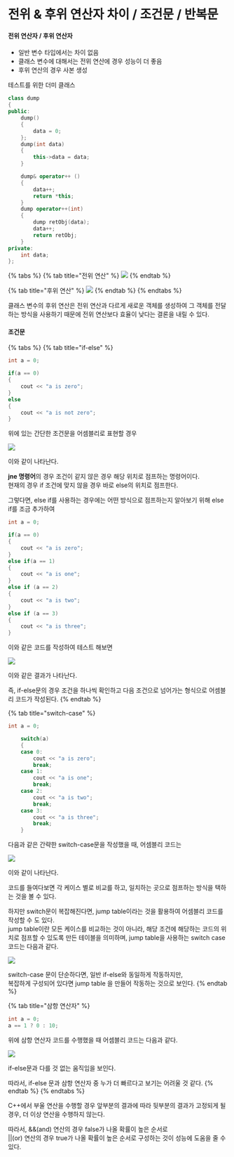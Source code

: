 # 전위 & 후위 연산자 차이 / 조건문 / 반복문

#### 전위 연산자 / 후위 연산자

* 일반 변수 타입에서는 차이 없음
* 클래스 변수에 대해서는 전위 연산에 경우 성능이 더 좋음
* 후위 연산의 경우 사본 생성

테스트를 위한 더미 클래스

```cpp
class dump
{
public:
	dump()
	{
		data = 0;
	};
	dump(int data)
	{
		this->data = data;
	}

	dump& operator++ () 
	{
		data++;
		return *this;
	}
	dump operator++(int)
	{
		dump retObj(data);
		data++;
		return retObj;
	}
private:
	int data;
};
```

{% tabs %}
{% tab title="전위 연산" %}
![](../.gitbook/assets/.png.png)
{% endtab %}

{% tab title="후위 연산" %}
![](../.gitbook/assets/.png%20%281%29.png)
{% endtab %}
{% endtabs %}

클래스 변수의 후위 연산은 전위 연산과 다르게 새로운 객체를 생성하여 그 객체를 전달하는 방식을 사용하기 때문에 전위 연산보다 효율이 낮다는 결론을 내릴 수 있다.



#### 조건문

{% tabs %}
{% tab title="if-else" %}
```cpp
int a = 0;

if(a == 0)
{
    cout << "a is zero";
}
else
{
    cout << "a is not zero";
}
```

위에 있는 간단한 조건문을 어셈블리로 표현할 경우

![](../.gitbook/assets/image.png)

이와 같이 나타난다.

**jne 명령어**의 경우 조건이 같지 않은 경우 해당 위치로 점프하는 명령어이다.  
현재의 경우 if 조건에 맞지 않을 경우 바로 else의 위치로 점프한다.

그렇다면, else if를 사용하는 경우에는 어떤 방식으로 점프하는지 알아보기 위해 else if를 조금 추가하여

```cpp
int a = 0;

if(a == 0)
{
	cout << "a is zero";
}
else if(a == 1)
{
	cout << "a is one";
}
else if (a == 2)
{
	cout << "a is two";
}
else if (a == 3)
{
	cout << "a is three";
}
```

이와 같은 코드를 작성하여 테스트 해보면

![](../.gitbook/assets/image%20%281%29.png)

이와 같은 결과가 나타난다.

즉, if-else문의 경우 조건을 하나씩 확인하고 다음 조건으로 넘어가는 형식으로 어셈블리 코드가 작성된다.
{% endtab %}

{% tab title="switch-case" %}
```cpp
int a = 0;

	switch(a)
	{
	case 0:
		cout << "a is zero";
		break;
	case 1:
		cout << "a is one";
		break;
	case 2:
		cout << "a is two";
		break;
	case 3:
		cout << "a is three";
		break;
	}
```

다음과 같은 간략한 switch-case문을 작성했을 때, 어셈블리 코드는  


![](../.gitbook/assets/image%20%282%29.png)

이와 같이 나타난다.

코드를 들여다보면 각 케이스 별로 비교를 하고, 일치하는 곳으로 점프하는 방식을 택하는 것을 볼 수 있다.

하지만 switch문이 복잡해진다면,  jump table이라는 것을 활용하여 어셈블리 코드를 작성할 수 도 있다.  
jump table이란 모든 케이스를 비교하는 것이 아니라, 해당 조건에 해당하는 코드의 위치로 점프할 수 있도록 만든 테이블을 의미하며, jump table을 사용하는 switch case 코드는 다음과 같다.

![](../.gitbook/assets/image%20%285%29.png)

switch-case 문이 단순하다면, 일반 if-else와 동일하게 작동하지만,  
복잡하게 구성되어 있다면 jump table 을 만들어 작동하는 것으로 보인다.
{% endtab %}

{% tab title="삼항 연산자" %}
```cpp
int a = 0;
a == 1 ? 0 : 10;
```

위에 삼항 연산자 코드를 수행했을 때 어셈블리 코드는 다음과 같다.

![](../.gitbook/assets/image%20%284%29.png)

if-else문과 다를 것 없는 움직임을 보인다.

따라서, if-else 문과 삼항 연산자 중 누가 더 빠르다고 보기는 어려울 것 같다.
{% endtab %}
{% endtabs %}

C++에서 부울 연산을 수행할 경우 앞부분의 결과에 따라 뒷부분의 결과가 고정되게 될 경우, 더 이상 연산을 수행하지 않는다.

따라서, &&\(and\) 연산의 경우 false가 나올 확률이 높은 순서로  
\|\|\(or\) 연산의 경우 true가 나올 확률이 높은 순서로 구성하는 것이 성능에 도움을 줄 수 있다.



